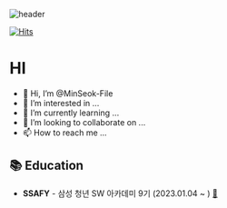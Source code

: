 ![header](https://capsule-render.vercel.app/api?type=waving&color=auto&height=300&section=header&text=Kang-MinSeok&fontSize=90)

[![Hits](https://hits.seeyoufarm.com/api/count/incr/badge.svg?url=https%3A%2F%2Fgithub.com%2FMinSeok-File&count_bg=%2379C83D&title_bg=%23555555&icon=&icon_color=%23E7E7E7&title=hits&edge_flat=false)](https://hits.seeyoufarm.com)

# HI 

- 👋 Hi, I’m @MinSeok-File
- 👀 I’m interested in ...
- 🌱 I’m currently learning ...
- 💞️ I’m looking to collaborate on ...
- 📫 How to reach me ...

<!---
MinSeok011/MinSeok011 is a ✨ special ✨ repository because its `README.md` (this file) appears on your GitHub profile.
You can click the Preview link to take a look at your changes.
--->

## 📚 Education
- **SSAFY** - 삼성 청년 SW 아카데미 9기 (2023.01.04 ~ ) [:link:](https://www.ssafy.com/ksp/jsp/swp/swpMain.jsp)
